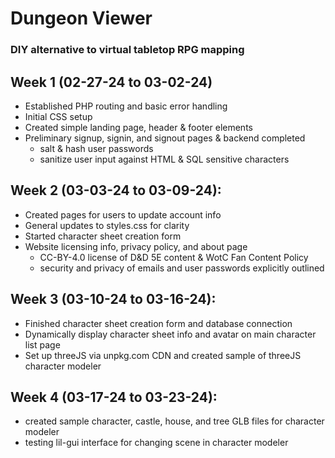 # Dungeon Viewer
### DIY alternative to virtual tabletop RPG mapping

## Week 1 (02-27-24 to 03-02-24)
* Established PHP routing and basic error handling
* Initial CSS setup
* Created simple landing page, header & footer elements
* Preliminary signup, signin, and signout pages & backend completed
  * salt & hash user passwords
  * sanitize user input against HTML & SQL sensitive characters
## Week 2 (03-03-24 to 03-09-24):
* Created pages for users to update account info
* General updates to styles.css for clarity
* Started character sheet creation form
* Website licensing info, privacy policy, and about page
  * CC-BY-4.0 license of D&D 5E content & WotC Fan Content Policy
  * security and privacy of emails and user passwords explicitly outlined
## Week 3 (03-10-24 to 03-16-24):
* Finished character sheet creation form and database connection
* Dynamically display character sheet info and avatar on main character list page
* Set up threeJS via unpkg.com CDN and created sample of threeJS character modeler
## Week 4 (03-17-24 to 03-23-24):
* created sample character, castle, house, and tree GLB files for character modeler
* testing lil-gui interface for changing scene in character modeler